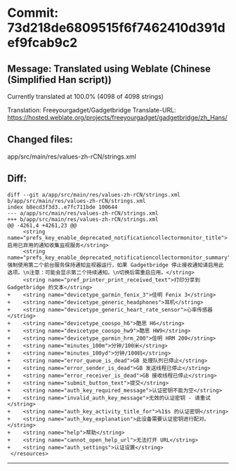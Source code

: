 # Commit: 73d218de6809515f6f7462410d391def9fcab9c2
## Message: Translated using Weblate (Chinese (Simplified Han script))

Currently translated at 100.0% (4098 of 4098 strings)

Translation: Freeyourgadget/Gadgetbridge
Translate-URL: https://hosted.weblate.org/projects/freeyourgadget/gadgetbridge/zh_Hans/
## Changed files:
app/src/main/res/values-zh-rCN/strings.xml

## Diff:
```
diff --git a/app/src/main/res/values-zh-rCN/strings.xml b/app/src/main/res/values-zh-rCN/strings.xml
index b8ecd3f3d3..e7fc711bde 100644
--- a/app/src/main/res/values-zh-rCN/strings.xml
+++ b/app/src/main/res/values-zh-rCN/strings.xml
@@ -4261,4 +4261,23 @@
     <string name="prefs_key_enable_deprecated_notificationcollectormonitor_title">启用已弃用的通知收集监视服务</string>
     <string name="prefs_key_enable_deprecated_notificationcollectormonitor_summary">强制使用第二个前台服务保持通知监视器运行，如果 Gadgetbridge 停止接收通知请启用此选项。\n注意：可能会显示第二个持续通知。\n切换后需重启应用。</string>
     <string name="pref_printer_print_received_text">打印分享到 Gadgetbridge 的文本</string>
+    <string name="devicetype_garmin_fenix_3">佳明 Fenix 3</string>
+    <string name="devicetype_generic_headphones">耳机</string>
+    <string name="devicetype_generic_heart_rate_sensor">心率传感器</string>
+    <string name="devicetype_coospo_h6">酷思 H6</string>
+    <string name="devicetype_coospo_hw9">酷思 HW9</string>
+    <string name="devicetype_garmin_hrm_200">佳明 HRM 200</string>
+    <string name="minutes_100m">分钟/100米</string>
+    <string name="minutes_100yd">分钟/100码</string>
+    <string name="error_queue_is_dead">GB 处理队列已停止</string>
+    <string name="error_sender_is_dead">GB 发送线程已停止</string>
+    <string name="error_receiver_is_dead">GB 接收线程已停止</string>
+    <string name="submit_button_text">提交</string>
+    <string name="auth_key_required_message">认证密钥不能为空</string>
+    <string name="invalid_auth_key_message">无效的认证密钥 - 请重试</string>
+    <string name="auth_key_activity_title_for">%1$s 的认证密钥</string>
+    <string name="auth_key_explanation">此设备需要认证密钥进行配对。</string>
+    <string name="help">帮助</string>
+    <string name="cannot_open_help_url">无法打开 URL</string>
+    <string name="auth_settings">认证设置</string>
 </resources>
```
-----------------------------------
